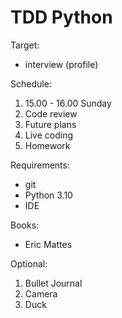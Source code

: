 # TDD Python 

Target:
- interview (profile) 

Schedule: 
1. 15.00 - 16.00 Sunday
2. Code review 
3. Future plans 
4. Live coding 
5. Homework

Requirements:
- git
- Python 3.10
- IDE

Books:
- Eric Mattes

Optional:

1. Bullet Journal
2. Camera
3. Duck 